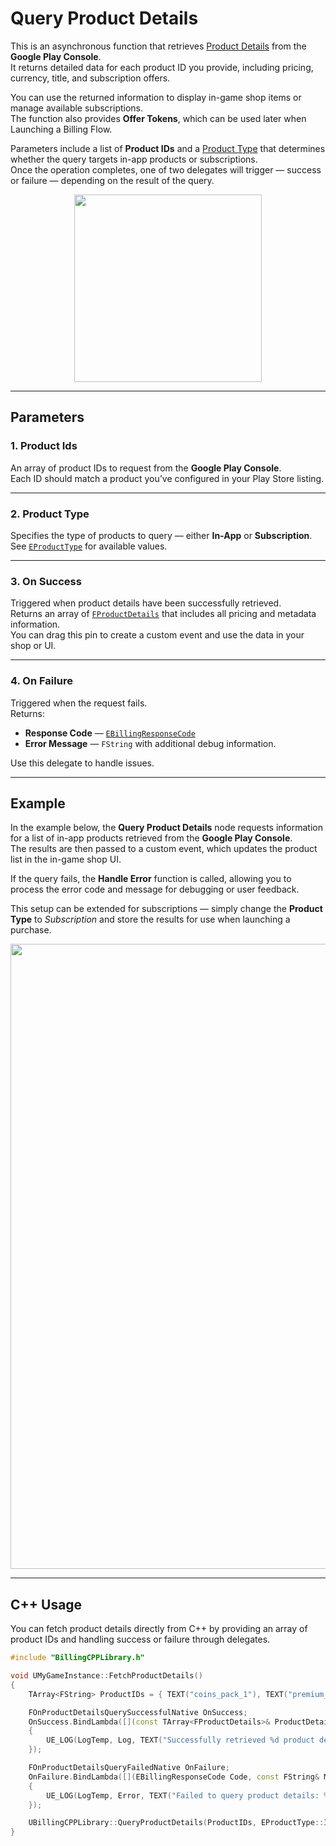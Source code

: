 # Query Product Details

This is an asynchronous function that retrieves [Product Details](../object_definitions/product_details.md#fproductdetails) from the **Google Play Console**.  
It returns detailed data for each product ID you provide, including pricing, currency, title, and subscription offers.

You can use the returned information to display in-game shop items or manage available subscriptions.  
The function also provides **Offer Tokens**, which can be used later when Launching a Billing Flow.

Parameters include a list of **Product IDs** and a [Product Type](../object_definitions/enumerations.md#eproducttype) that determines whether the query targets in-app products or subscriptions.  
Once the operation completes, one of two delegates will trigger — success or failure — depending on the result of the query.

<div align="center">
  <img src="../assets/query_product_details/query_product_details_node.png" width="300">
</div>

---

## Parameters

### 1. Product Ids  
An array of product IDs to request from the **Google Play Console**.  
Each ID should match a product you’ve configured in your Play Store listing.

---

### 2. Product Type  
Specifies the type of products to query — either **In-App** or **Subscription**.  
See [`EProductType`](../object_definitions/enumerations.md#eproducttype) for available values.

---

### 3. On Success  
Triggered when product details have been successfully retrieved.  
Returns an array of [`FProductDetails`](../object_definitions/product_details.md#fproductdetails) that includes all pricing and metadata information.  
You can drag this pin to create a custom event and use the data in your shop or UI.

---

### 4. On Failure  
Triggered when the request fails.  
Returns:  
- **Response Code** — [`EBillingResponseCode`](../object_definitions/enumerations.md#ebillingresponsecode)  
- **Error Message** — `FString` with additional debug information.  

Use this delegate to handle issues.

---

## Example

In the example below, the **Query Product Details** node requests information for a list of in-app products retrieved from the **Google Play Console**.  
The results are then passed to a custom event, which updates the product list in the in-game shop UI.

If the query fails, the **Handle Error** function is called, allowing you to process the error code and message for debugging or user feedback.

This setup can be extended for subscriptions — simply change the **Product Type** to *Subscription* and store the results for use when launching a purchase.

<div align="center">
  <img src="../assets/query_product_details/query_product_details_example.png" width="1000">
</div>

---

## C++ Usage

You can fetch product details directly from C++ by providing an array of product IDs and handling success or failure through delegates.

```cpp
#include "BillingCPPLibrary.h"

void UMyGameInstance::FetchProductDetails()
{
    TArray<FString> ProductIDs = { TEXT("coins_pack_1"), TEXT("premium_upgrade") };

    FOnProductDetailsQuerySuccessfulNative OnSuccess;
    OnSuccess.BindLambda([](const TArray<FProductDetails>& ProductDetails)
    {
        UE_LOG(LogTemp, Log, TEXT("Successfully retrieved %d product details."), ProductDetails.Num());
    });

    FOnProductDetailsQueryFailedNative OnFailure;
    OnFailure.BindLambda([](EBillingResponseCode Code, const FString& Message)
    {
        UE_LOG(LogTemp, Error, TEXT("Failed to query product details: %s (Code: %d)"), *Message, static_cast<int32>(Code));
    });

    UBillingCPPLibrary::QueryProductDetails(ProductIDs, EProductType::INAPP, OnSuccess, OnFailure);
}
```